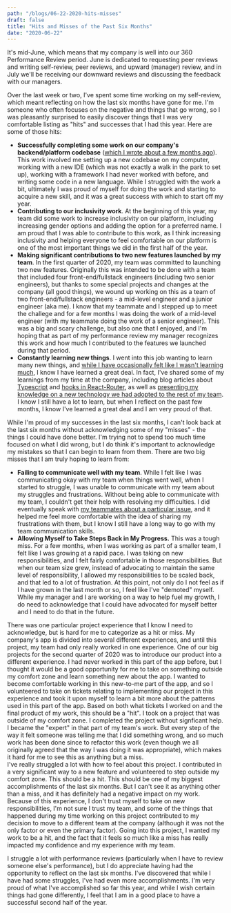 ```yaml
---
path: "/blogs/06-22-2020-hits-misses"
draft: false 
title: "Hits and Misses of the Past Six Months"
date: "2020-06-22"
---
```


It's mid-June, which means that my company is well into our 360 Performance Review period. June is dedicated to requesting peer reviews and writing self-review, peer reviews, and upward (manager) review, and in July we'll be receiving our downward reviews and discussing the feedback with our managers.

Over the last week or two, I've spent some time working on my self-review, which meant reflecting on how the last six months have gone for me. I'm someone who often focuses on the negative and things that go wrong, so I was pleasantly surprised to easily discover things that I was very comfortable listing as "hits" and successes that I had this year. Here are some of those hits:
- **Successfully completing some work on our company's backend/platform codebase** ([which I wrote about a few months ago](02-03-2020-backend-adventure)). This work involved me setting up a new codebase on my computer, working with a new IDE (which was not exactly a walk in the park to set up), working with a framework I had never worked with before, and writing some code in a new language. While I struggled with the work a bit, ultimately I was proud of myself for doing the work and starting to acquire a new skill, and it was a great success with which to start off my year.
- **Contributing to our inclusivity work**. At the beginning of this year, my team did some work to increase inclusivity on our platform, including increasing gender options and adding the option for a preferred name. I am proud that I was able to contribute to this work, as I think increasing inclusivity and helping everyone to feel comfortable on our platform is one of the most important things we did in the first half of the year.
- **Making significant contributions to two new features launched by my team**. In the first quarter of 2020, my team was committed to launching two new features. Originally this was intended to be done with a team that included four front-end/fullstack engineers (including two senior engineers), but thanks to some special projects and changes at the company (all good things), we wound up working on this as a team of two front-end/fullstack engineers - a mid-level engineer and a junior engineer (aka me). I know that my teammate and I stepped up to meet the challege and for a few months I was doing the work of a mid-level engineer (with my teammate doing the work of a senior engineer). This was a big and scary challenge, but also one that I enjoyed, and I'm hoping that as part of my performance review my manager recognizes this work and how much I contributed to the features we launched during that period.
- **Constantly learning new things**. I went into this job wanting to learn many new things, and [while I have occasionally felt like I wasn't learning much](https://www.sarahlkatz.com/blogs/04-27-2020-not-impostor-syndrome), I know I have learned a great deal. In fact, I've shared some of my learnings from my time at the company, including blog articles about [Typescript](https://dev.to/sarahscode/typescript-learning-through-doing-the-basics-4ga1) and [hooks in React-Router](https://dev.to/sarahscode/react-router-hooks-a-brief-introduction-173n), as well as [presenting my knowledge on a new technology we had adopted to the rest of my team](https://www.sarahlkatz.com/blogs/06-15-2020-presentation-prep). I know I still have a lot to learn, but when I reflect on the past few months, I know I've learned a great deal and I am very proud of that.

While I'm proud of my successes in the last six months, I can't look back at the last six months without acknowledging some of my "misses" - the things I could have done better. I'm trying not to spend too much time focused on what I did wrong, but I do think it's important to acknowledge my mistakes so that I can begin to learn from them. There are two big misses that I am truly hoping to learn from:
- **Failing to communicate well with my team**. While I felt like I was communicating okay with my team when things went well, when I started to struggle, I was unable to communicate with my team about my struggles and frustrations. Without being able to communicate with my team, I couldn't get their help with resolving my difficulties. I did eventually speak with [my teammates about a particular issue](06-01-2020-frustration-communication), and it helped me feel more comfortable with the idea of sharing my frustrations with them, but I know I still have a long way to go with my team communication skills.
- **Allowing Myself to Take Steps Back in My Progress.** This was a tough miss. For a few months, when I was working as part of a smaller team, I felt like I was growing at a rapid pace. I was taking on new responsibilities, and I felt fairly comfortable in those responsibilities. But when our team size grew, instead of advocating to maintain the same level of responsibility, I allowed my responsibilities to be scaled back, and that led to a lot of frustration. At this point, not only do I not feel as if I have grown in the last month or so, I feel like I've "demoted" myself. While my manager and I are working on a way to help fuel my growth, I do need to acknowledge that I could have advocated for myself better and I need to do that in the future.

There was one particular project experience that I know I need to acknowledge, but is hard for me to categorize as a hit or miss. My company's app is divided into several different experiences, and until this project, my team had only really worked in one experience. One of our big projects for the second quarter of 2020 was to introduce our product into a different experience. I had never worked in this part of the app before, but I thought it would be a good opportunity for me to take on something outside my comfort zone and learn something new about the app. I wanted to become comfortable working in this new-to-me part of the app, and so I volunteered to take on tickets relating to implementing our project in this experience and took it upon myself to learn a bit more about the patterns used in this part of the app. Based on both what tickets I worked on and the final product of my work, this should be a "hit". I took on a project that was outside of my comfort zone. I completed the project without signficant help. I became the "expert" in that part of my team's work. But every step of the way it felt someone was telling me that I did something wrong, and so much work has been done since to refactor this work (even though we all originally agreed that the way I was doing it was appropriate), which makes it hard for me to see this as anything but a miss.  
I've really struggled a lot with how to feel about this project. I contributed in a very significant way to a new feature and volunteered to step outside my comfort zone. This should be a hit. This should be one of my biggest accomplishments of the last six months. But I can't see it as anything other than a miss, and it has definitely had a negative impact on my work. Because of this experience, I don't trust myself to take on new responsibilities, I'm not sure I trust my team, and some of the things that happened during my time working on this project contributed to my decision to move to a different team at the company (although it was not the only factor or even the primary factor). Going into this project, I wanted my work to be a hit, and the fact that it feels so much like a miss has really impacted my confidence and my experience with my team.

I struggle a lot with performance reviews (particularly when I have to review someone else's performance), but I do appreciate having had the opportunity to reflect on the last six months. I've discovered that while I have had some struggles, I've had even more accomplishments. I'm very proud of what I've accomplished so far this year, and while I wish certain things had gone differently, I feel that I am in a good place to have a successful second half of the year. 